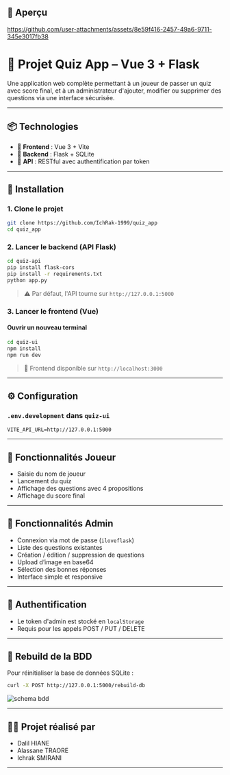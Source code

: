 ## 📸 Aperçu



https://github.com/user-attachments/assets/8e59f416-2457-49a6-9711-345e3017fb38



# 🎯 Projet Quiz App – Vue 3 + Flask

Une application web complète permettant à un joueur de passer un quiz avec score final, et à un administrateur d'ajouter, modifier ou supprimer des questions via une interface sécurisée.

---

## 📦 Technologies

- 🎨 **Frontend** : Vue 3 + Vite
- 🧠 **Backend** : Flask + SQLite
- 📡 **API** : RESTful avec authentification par token

---

## 🚀 Installation

### 1. Clone le projet

```bash
git clone https://github.com/IchRak-1999/quiz_app
cd quiz_app
```

### 2. Lancer le backend (API Flask)

```bash
cd quiz-api
pip install flask-cors
pip install -r requirements.txt
python app.py
```

> ⚠️ Par défaut, l'API tourne sur `http://127.0.0.1:5000`


### 3. Lancer le frontend (Vue)
#### Ouvrir un nouveau terminal
```bash
cd quiz-ui
npm install
npm run dev
```

> 🔗 Frontend disponible sur `http://localhost:3000`

---

## ⚙️ Configuration

### `.env.development` dans `quiz-ui`

```env
VITE_API_URL=http://127.0.0.1:5000
```

---

## 👤 Fonctionnalités Joueur

- Saisie du nom de joueur
- Lancement du quiz
- Affichage des questions avec 4 propositions
- Affichage du score final

---

## 🔐 Fonctionnalités Admin

- Connexion via mot de passe (`iloveflask`)
- Liste des questions existantes
- Création / édition / suppression de questions
- Upload d’image en base64
- Sélection des bonnes réponses
- Interface simple et responsive

---

## 🔏 Authentification

- Le token d'admin est stocké en `localStorage`
- Requis pour les appels POST / PUT / DELETE

---

## 🧪 Rebuild de la BDD

Pour réinitialiser la base de données SQLite :

```bash
curl -X POST http://127.0.0.1:5000/rebuild-db
```

![schema bdd](https://github.com/user-attachments/assets/f71dea77-80d6-45ef-a990-f33641acf190)


---

## 👨‍🏫 Projet réalisé par

- Dalil HIANE
- Alassane TRAORE
- Ichrak SMIRANI

---
